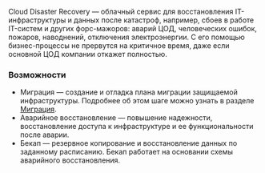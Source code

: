 Cloud Disaster Recovery — облачный сервис для восстановления IT-инфраструктуры и данных после катастроф, например, сбоев в работе IT-систем и других форс-мажоров: аварий ЦОД, человеческих ошибок, пожаров, наводнений, отключения электроэнергии. С его помощью бизнес-процессы не прервутся на критичное время, даже если основной ЦОД компании откажет полностью.

### Возможности

- Миграция — создание и отладка плана миграции защищаемой инфраструктуры. Подробнее об этом шаге можно узнать в разделе [Миграция](docs/ru/additionals/hystax/migration).
- Аварийное восстановление — повышение надежности, восстановление доступа к инфраструктуре и ее функциональности после аварии.
- Бекап — резервное копирование и восстановление данных по заданному расписанию. Бекап работает на основании схемы аварийного восстановления.
